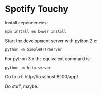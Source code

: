 # Spotify Touchy

Install dependencies: 

```
npm install && bower install
```

Start the development server with python 2.x:

```
python -m SimpleHTTPServer
```

For python 3.x the equivalent command is:
```
python -m http.server
```

Go to url:
http://localhost:8000/app/

Do stuff, maybe.